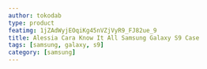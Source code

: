 ```yaml
---
author: tokodab
type: product
featimg: 1jZAdWyjEOqiKg45nVZjVyR9_FJ82ue_9
title: Alessia Cara Know It All Samsung Galaxy S9 Case
tags: [samsung, galaxy, s9]
category: [samsung]
---
```

